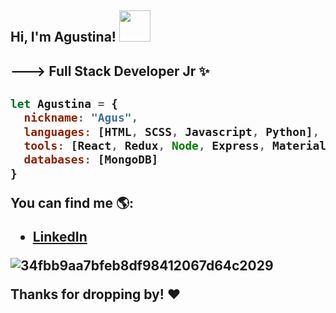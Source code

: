 <h2> Hi, I'm Agustina! <img src="https://media.giphy.com/media/mGcNjsfWAjY5AEZNw6/giphy.gif" width="50"></h2>
<h2>---> Full Stack Developer Jr ✨<h2>
 
  
```javascript
let Agustina = {
  nickname: "Agus",
  languages: [HTML, SCSS, Javascript, Python],
  tools: [React, Redux, Node, Express, MaterialUI],
  databases: [MongoDB]
}
```
  
You can find me 🌎:
<ul dir="auto">
  <li><a href="https://www.linkedin.com/in/agustina-marrapodi/" rel="nofollow">LinkedIn</a></li>
</ul>
  
![34fbb9aa7bfeb8df98412067d64c2029](https://user-images.githubusercontent.com/65791688/148327071-66d7d83e-354a-4a8a-9ddd-ad1fe438aea9.gif)


Thanks for dropping by! ❤️
 
